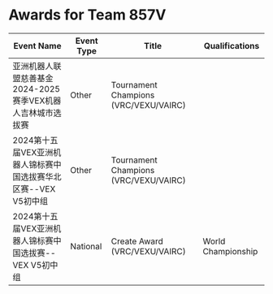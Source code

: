 # Awards for Team 857V

| Event Name | Event Type | Title | Qualifications |
|------------|------------|-------|----------------|
| 亚洲机器人联盟慈善基金2024-2025赛季VEX机器人吉林城市选拔赛 | Other | Tournament Champions (VRC/VEXU/VAIRC) |  |
| 2024第十五届VEX亚洲机器人锦标赛中国选拔赛华北区赛--VEX V5初中组 | Other | Tournament Champions (VRC/VEXU/VAIRC) |  |
| 2024第十五届VEX亚洲机器人锦标赛中国选拔赛--VEX V5初中组 | National | Create Award (VRC/VEXU/VAIRC) | World Championship |
